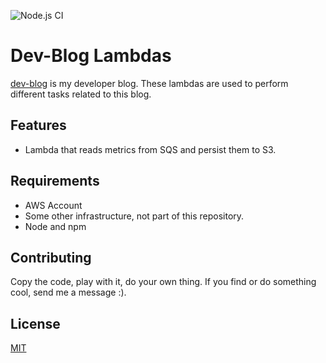 ![Node.js CI](https://github.com/ruffythepirate/persist-metrics-lambda/workflows/persist-metrics/badge.svg)

# Dev-Blog Lambdas

[dev-blog](http://dev-blog.net) is my developer blog. These lambdas are used to perform different tasks related to this blog.

## Features

* Lambda that reads metrics from SQS and persist them to S3.

## Requirements

* AWS Account
* Some other infrastructure, not part of this repository.
* Node and npm

## Contributing

Copy the code, play with it, do your own thing. If you find or do something cool, send me a message :).

## License

[MIT](./LICENSE)
